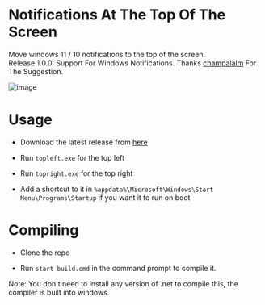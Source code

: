 # Notifications At The Top Of The Screen
Move windows 11 / 10 notifications to the top of the screen.  
Release 1.0.0: Support For Windows Notifications. Thanks [champalalm](https://github.com/champalalm) For The Suggestion.

![image](https://user-images.githubusercontent.com/79756986/162231083-41700e52-afbe-4009-b0a0-3348f435435e.png)


# Usage
- Download the latest release from [here](https://github.com/champalalm/notifications-at-top/releases/tag/1.0.0)

- Run ``` topleft.exe ``` for the top left

- Run ``` topright.exe ``` for the top right

- Add a shortcut to it in ``` %appdata%\Microsoft\Windows\Start Menu\Programs\Startup ``` if you want it to run on boot


# Compiling
- Clone the repo

- Run ``` start build.cmd ``` in the command prompt to compile it.

Note: You don't need to install any version of .net to compile this, the compiler is built into windows.
